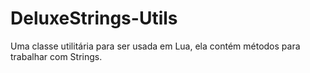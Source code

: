 # DeluxeStrings-Utils
Uma classe utilitária para ser usada em Lua, ela contém métodos para trabalhar com Strings.
